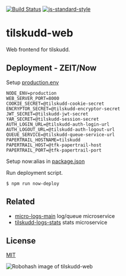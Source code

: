 [![Build Status](https://travis-ci.org/telemark/tilskudd-web.svg?branch=master)](https://travis-ci.org/telemark/tilskudd-web)
[![js-standard-style](https://img.shields.io/badge/code%20style-standard-brightgreen.svg?style=flat)](https://github.com/feross/standard)

# tilskudd-web

Web frontend for tilskudd.

## Deployment - ZEIT/Now

Setup [production.env](production.env)

```
NODE_ENV=production
WEB_SERVER_PORT=8000
COOKIE_SECRET=@tilskudd-cookie-secret
ENCRYPTOR_SECRET=@tilskudd-encryptor-secret
JWT_SECRET=@tilskudd-jwt-secret
YAR_SECRET=@tilskudd-session-secret
AUTH_LOGIN_URL=@tilskudd-auth-login-url
AUTH_LOGOUT_URL=@tilskudd-auth-logout-url
QUEUE_SERVICE=@tilskudd-queue-service-url
PAPERTRAIL_HOSTNAME=tilskudd
PAPERTRAIL_HOST=@tfk-papertrail-host
PAPERTRAIL_PORT=@tfk-papertrail-port
```

Setup now:alias in [package.json](package.json)

Run deployment script.

```
$ npm run now-deploy
```

## Related
- [micro-logs-main](https://github.com/telemark/micro-logs-main) log/queue microservice
- [tilskudd-logs-stats](https://github.com/telemark/tilskudd-logs-stats) stats microservice

## License

[MIT](LICENSE)

![Robohash image of tilskudd-web](https://robots.kebabstudios.party/tilskudd-web.png "Robohash image of tilskudd-web")